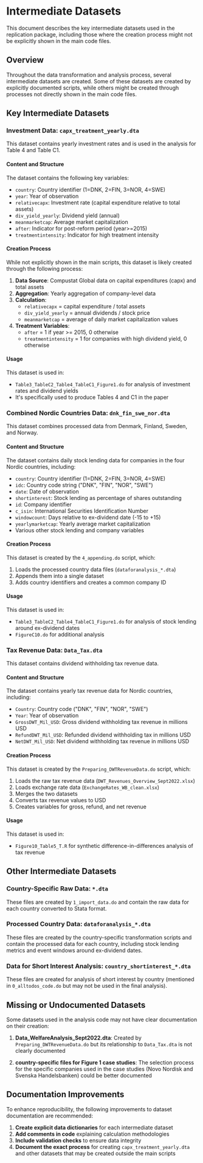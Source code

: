 # Intermediate Datasets

This document describes the key intermediate datasets used in the replication package, including those where the creation process might not be explicitly shown in the main code files.

## Overview

Throughout the data transformation and analysis process, several intermediate datasets are created. Some of these datasets are created by explicitly documented scripts, while others might be created through processes not directly shown in the main code files.

## Key Intermediate Datasets

### Investment Data: `capx_treatment_yearly.dta`

This dataset contains yearly investment rates and is used in the analysis for Table 4 and Table C1.

#### Content and Structure

The dataset contains the following key variables:
- `country`: Country identifier (1=DNK, 2=FIN, 3=NOR, 4=SWE)
- `year`: Year of observation
- `relativecapx`: Investment rate (capital expenditure relative to total assets)
- `div_yield_yearly`: Dividend yield (annual)
- `meanmarketcap`: Average market capitalization
- `after`: Indicator for post-reform period (year>=2015)
- `treatmentintensity`: Indicator for high treatment intensity

#### Creation Process

While not explicitly shown in the main scripts, this dataset is likely created through the following process:

1. **Data Source**: Compustat Global data on capital expenditures (capx) and total assets
2. **Aggregation**: Yearly aggregation of company-level data
3. **Calculation**: 
   - `relativecapx` = capital expenditure / total assets
   - `div_yield_yearly` = annual dividends / stock price
   - `meanmarketcap` = average of daily market capitalization values
4. **Treatment Variables**:
   - `after` = 1 if year >= 2015, 0 otherwise
   - `treatmentintensity` = 1 for companies with high dividend yield, 0 otherwise

#### Usage

This dataset is used in:
- `Table3_TableC2_Table4_TableC1_Figure1.do` for analysis of investment rates and dividend yields
- It's specifically used to produce Tables 4 and C1 in the paper

### Combined Nordic Countries Data: `dnk_fin_swe_nor.dta`

This dataset combines processed data from Denmark, Finland, Sweden, and Norway.

#### Content and Structure

The dataset contains daily stock lending data for companies in the four Nordic countries, including:
- `country`: Country identifier (1=DNK, 2=FIN, 3=NOR, 4=SWE)
- `idc`: Country code string ("DNK", "FIN", "NOR", "SWE")
- `date`: Date of observation
- `shortinterest`: Stock lending as percentage of shares outstanding
- `id`: Company identifier
- `c_isin`: International Securities Identification Number
- `windowcount`: Days relative to ex-dividend date (-15 to +15)
- `yearlymarketcap`: Yearly average market capitalization
- Various other stock lending and company variables

#### Creation Process

This dataset is created by the `4_appending.do` script, which:
1. Loads the processed country data files (`dataforanalysis_*.dta`)
2. Appends them into a single dataset
3. Adds country identifiers and creates a common company ID

#### Usage

This dataset is used in:
- `Table3_TableC2_Table4_TableC1_Figure1.do` for analysis of stock lending around ex-dividend dates
- `FigureC10.do` for additional analysis

### Tax Revenue Data: `Data_Tax.dta`

This dataset contains dividend withholding tax revenue data.

#### Content and Structure

The dataset contains yearly tax revenue data for Nordic countries, including:
- `Country`: Country code ("DNK", "FIN", "NOR", "SWE")
- `Year`: Year of observation
- `GrossDWT_Mil_USD`: Gross dividend withholding tax revenue in millions USD
- `RefundDWT_Mil_USD`: Refunded dividend withholding tax in millions USD
- `NetDWT_Mil_USD`: Net dividend withholding tax revenue in millions USD

#### Creation Process

This dataset is created by the `Preparing_DWTRevenueData.do` script, which:
1. Loads the raw tax revenue data (`DWT_Revenues_Overview_Sept2022.xlsx`)
2. Loads exchange rate data (`ExchangeRates_WB_clean.xlsx`)
3. Merges the two datasets
4. Converts tax revenue values to USD
5. Creates variables for gross, refund, and net revenue

#### Usage

This dataset is used in:
- `Figure10_Table5_T.R` for synthetic difference-in-differences analysis of tax revenue

## Other Intermediate Datasets

### Country-Specific Raw Data: `*.dta`

These files are created by `1_import_data.do` and contain the raw data for each country converted to Stata format.

### Processed Country Data: `dataforanalysis_*.dta`

These files are created by the country-specific transformation scripts and contain the processed data for each country, including stock lending metrics and event windows around ex-dividend dates.

### Data for Short Interest Analysis: `country_shortinterest_*.dta`

These files are created for analysis of short interest by country (mentioned in `0_alltodos_code.do` but may not be used in the final analysis).

## Missing or Undocumented Datasets

Some datasets used in the analysis code may not have clear documentation on their creation:

1. **Data_WelfareAnalysis_Sept2022.dta**: Created by `Preparing_DWTRevenueData.do` but its relationship to `Data_Tax.dta` is not clearly documented

2. **country-specific files for Figure 1 case studies**: The selection process for the specific companies used in the case studies (Novo Nordisk and Svenska Handelsbanken) could be better documented

## Documentation Improvements

To enhance reproducibility, the following improvements to dataset documentation are recommended:

1. **Create explicit data dictionaries** for each intermediate dataset
2. **Add comments in code** explaining calculation methodologies
3. **Include validation checks** to ensure data integrity
4. **Document the exact process** for creating `capx_treatment_yearly.dta` and other datasets that may be created outside the main scripts